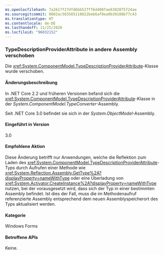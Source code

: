 ```yaml
---
ms.openlocfilehash: 7a2617f27dfd6bb527ff6d408fae6382075f24ae
ms.sourcegitcommit: 0802ac583585110022beb6af8ea0b39188b77c43
ms.translationtype: HT
ms.contentlocale: de-DE
ms.lasthandoff: 11/25/2020
ms.locfileid: "96032152"
---
```

### <a name="typedescriptionproviderattribute-moved-to-another-assembly"></a>TypeDescriptionProviderAttribute in andere Assembly verschoben

Die <xref:System.ComponentModel.TypeDescriptionProviderAttribute>-Klasse wurde verschoben.

#### <a name="change-description"></a>Änderungsbeschreibung

In .NET Core 2.2 und früheren Versionen befand sich die <xref:System.ComponentModel.TypeDescriptionProviderAttribute>-Klasse in der *System.ComponentModel.TypeConverter*-Assembly.

Seit .NET Core 3.0 befindet sie sich in der *System.ObjectModel*-Assembly.

#### <a name="version-introduced"></a>Eingeführt in Version

3.0

#### <a name="recommended-action"></a>Empfohlene Aktion

Diese Änderung betrifft nur Anwendungen, welche die Reflektion zum Laden des <xref:System.ComponentModel.TypeDescriptionProviderAttribute>-Typs durch Aufrufen einer Methode wie <xref:System.Reflection.Assembly.GetType%2A?displayProperty=nameWithType> oder eine Überladung von <xref:System.Activator.CreateInstance%2A?displayProperty=nameWithType> nutzen, bei der vorausgesetzt wird, dass sich der Typ in einer bestimmten Assembly befindet. Ist dies der Fall, muss die im Methodenaufruf referenzierte Assembly entsprechend dem neuen Assemblyspeicherort des Typs aktualisiert werden.

#### <a name="category"></a>Kategorie

Windows Forms

#### <a name="affected-apis"></a>Betroffene APIs

Keine.

<!--

#### Affected APIs

- Not detectable via API analysis

-->
